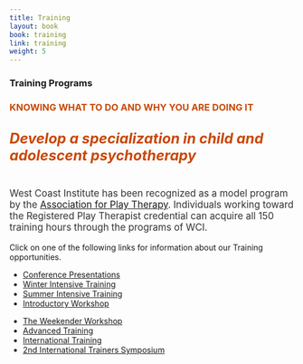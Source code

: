 ```yaml
---
title: Training
layout: book
book: training
link: training
weight: 5
---
```

<div class="row">
    <div class="col-sm-12">
        <div class="panel panel-default">
          <div class="panel-heading">
            <h3 class="panel-title header-title">Training Programs</h3>
          </div>
          <div class="panel-body">
            <div class="well text-center" style="color: #C94804">
              <h3><strong>KNOWING WHAT TO DO AND WHY YOU ARE DOING IT</strong></h3>
              <h5 class="header-title" style="font-size:1.8em; margin-top:30px;">Develop a specialization in child and adolescent psychotherapy</h5>
              <p style="color: #333;font-size:1.2em;">West Coast Institute has been recognized as a model program by the <a href="http://www.a4pt.org">Association for Play Therapy</a>. Individuals working toward the Registered Play Therapist credential can acquire all 150 training hours through the programs of WCI.</p>
            </div>
            <div class="well">
                <p>Click on one of the following links for information about our Training opportunities.</p>
            </div>
            <div class="row">
                <div class="col col-sm-6">
                    <ul class="list-group text-center">
                        <li class="list-group-item">
                            <a href="#conference" class="btn btn-block btn-success">Conference Presentations</a>
                        </li>
                        <li class="list-group-item">
                            <a href="#winter" class="btn btn-block btn-success">Winter Intensive Training</a>
                        </li>
                        <li class="list-group-item">
                            <a href="#summer" class="btn btn-block btn-success">Summer Intensive Training</a>
                        </li>
                        <li class="list-group-item">
                            <a href="#intro" class="btn btn-block btn-success">Introductory Workshop</a>
                        </li>                                                                                  
                    </ul>
                </div>
                <div class="col col-sm-6">
                    <ul class="list-group text-center">
                        <li class="list-group-item">
                            <a href="#weekender" class="btn btn-block btn-success">The Weekender Workshop</a>
                        </li>
                        <li class="list-group-item">
                            <a href="#advanced" class="btn btn-block btn-success">Advanced Training</a>
                        </li>
                        <li class="list-group-item">
                            <a href="#international" class="btn btn-block btn-success">International Training</a>
                        </li>
                        <li class="list-group-item">
                            <a href="#trainers" class="btn btn-block btn-success">2nd International Trainers Symposium</a>
                        </li>                                                                                      
                    </ul>                                
                </div>
            </div>
          </div>
        </div>
    </div>
</div>
<div class="row separator"></div>
